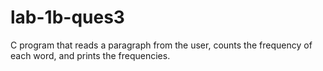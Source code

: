# lab-1b-ques3
 C program that reads a paragraph from the user, counts the frequency of each word, and prints the frequencies. 
